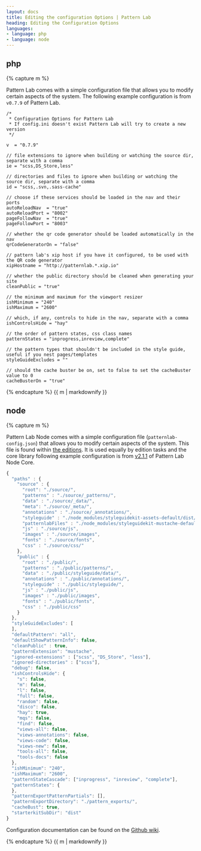 ```yaml
---
layout: docs
title: Editing the configuration Options | Pattern Lab
heading: Editing the Configuration Options
languages:
- language: php
- language: node
---
```


<!--- start php -->

<div class="tabs__panel" id="php">
<h2 class="language-title">php</h2>

{% capture m %}

Pattern Lab comes with a simple configuration file that allows you to modify certain aspects of the system. The following example configuration is from `v0.7.9` of Pattern Lab.

```
/*
 * Configuration Options for Pattern Lab
 * If config.ini doesn't exist Pattern Lab will try to create a new version
 */

v  = "0.7.9"

// file extensions to ignore when building or watching the source dir, separate with a comma
ie = "scss,DS_Store,less"

// directories and files to ignore when building or watching the source dir, separate with a comma
id = "scss,.svn,.sass-cache"

// choose if these services should be loaded in the nav and their ports
autoReloadNav  = "true"
autoReloadPort = "8002"
pageFollowNav  = "true"
pageFollowPort = "8003"

// whether the qr code generator should be loaded automatically in the nav
qrCodeGeneratorOn = "false"

// pattern lab's xip host if you have it configured, to be used with the QR code generator
xipHostname = "http://patternlab.*.xip.io"

// whether the public directory should be cleaned when generating your site
cleanPublic = "true"

// the minimum and maximum for the viewport resizer
ishMinimum = "240"
ishMaximum = "2600"

// which, if any, controls to hide in the nav, separate with a comma
ishControlsHide = "hay"

// the order of pattern states, css class names
patternStates = "inprogress,inreview,complete"

// the pattern types that shouldn't be included in the style guide, useful if you nest pages/templates
styleGuideExcludes = ""

// should the cache buster be on, set to false to set the cacheBuster value to 0
cacheBusterOn = "true"
```

{% endcapture %}
{{ m | markdownify }}

</div>

<!--- end php -->


<!--- start node -->

<div class="tabs__panel" id="node">
<h2 class="language-title">node</h2>

{% capture m %}

Pattern Lab Node comes with a simple configuration file (`patternlab-config.json`) that allows you to modify certain aspects of the system. This file is found within [the editions](https://github.com/pattern-lab?utf8=%E2%9C%93&query=edition-node). It is used equally by edition tasks and the core library following example configuration is from [v2.1.1](https://github.com/pattern-lab/patternlab-node/releases/tag/v2.1.1) of Pattern Lab Node Core.

```javascript
{
  "paths" : {
    "source" : {
      "root": "./source/",
      "patterns" : "./source/_patterns/",
      "data" : "./source/_data/",
      "meta": "./source/_meta/",
      "annotations" : "./source/_annotations/",
      "styleguide" : "./node_modules/styleguidekit-assets-default/dist/",
      "patternlabFiles" : "./node_modules/styleguidekit-mustache-default/views/",
      "js" : "./source/js",
      "images" : "./source/images",
      "fonts" : "./source/fonts",
      "css" : "./source/css/"
    },
    "public" : {
      "root" : "./public/",
      "patterns" : "./public/patterns/",
      "data" : "./public/styleguide/data/",
      "annotations" : "./public/annotations/",
      "styleguide" : "./public/styleguide/",
      "js" : "./public/js",
      "images" : "./public/images",
      "fonts" : "./public/fonts",
      "css" : "./public/css"
    }
  },
  "styleGuideExcludes": [
  ],
  "defaultPattern": "all",
  "defaultShowPatternInfo": false,
  "cleanPublic" : true,
  "patternExtension": "mustache",
  "ignored-extensions" : ["scss", "DS_Store", "less"],
  "ignored-directories" : ["scss"],
  "debug": false,
  "ishControlsHide": {
    "s": false,
    "m": false,
    "l": false,
    "full": false,
    "random": false,
    "disco": false,
    "hay": true,
    "mqs": false,
    "find": false,
    "views-all": false,
    "views-annotations": false,
    "views-code": false,
    "views-new": false,
    "tools-all": false,
    "tools-docs": false
  },
  "ishMinimum": "240",
  "ishMaximum": "2600",
  "patternStateCascade": ["inprogress", "inreview", "complete"],
  "patternStates": {
  },
  "patternExportPatternPartials": [],
  "patternExportDirectory": "./pattern_exports/",
  "cacheBust": true,
  "starterkitSubDir": "dist"
}
```

Configuration documentation can be found on the [Github wiki](https://github.com/pattern-lab/patternlab-node/wiki/Configuration).

{% endcapture %}
{{ m | markdownify }}

</div>

<!--- end node -->
